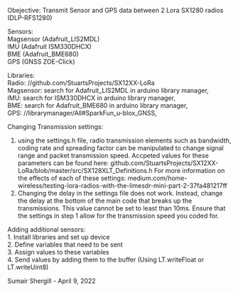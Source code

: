 Obejective: Transmit Sensor and GPS data between 2 Lora SX1280 radios (DLP-RFS1280)

Sensors:           
  Magsensor (Adafruit_LIS2MDL)           
  IMU (Adafruit ISM330DHCX)          
  BME (Adafruit_BME680)                
  GPS (GNSS ZOE-Click)

Libraries:               
  Radio: //github.com/StuartsProjects/SX12XX-LoRa             
  Magsensor: search for Adafruit_LIS2MDL in arduino library manager,            
  IMU: search for ISM330DHCX in arduino library manager,              
  BME: search for Adafruit_BME680 in arduino library manager,            
  GPS: //librarymanager/All#SparkFun_u-blox_GNSS,         

Changing Transmission settings: 
1. using the settings.h file, radio transmission elements such as bandwidth, coding rate and spreading factor can be manipulated to change 
    signal range and packet transmission speed. Accpeted values for these parameters can be found here: github.com/StuartsProjects/SX12XX-LoRa/blob/master/src/SX128XLT_Definitions.h
    For more information on the effects of each of these settings: medium.com/home-wireless/testing-lora-radios-with-the-limesdr-mini-part-2-37fa481217ff                                
2. Changing the delay in the settings file does not work. Instead, change the delay at the bottom of the main code that breaks up the transmissions. This value cannot be set to least than 10ms. Ensure that the settings in step 1 allow for the transmission speed you coded for. 
  
 
  Adding additional sensors:           
    1. Install libraries and set up device         
    2. Define variables that need to be sent             
    3. Assign values to these variables               
    4. Send values by adding them to the buffer (Using LT.writeFloat or LT.writeUint8)
    
Sumair Shergill - April 9, 2022
  
